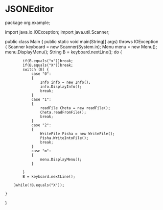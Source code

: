 # JSONEditor
package org.example;

import java.io.IOException;
import java.util.Scanner;

public class Main {
    public static void main(String[] args) throws IOException {
        Scanner keyboard = new Scanner(System.in);
        Menu menu = new Menu();
        menu.DisplayMenu();
        String B = keyboard.nextLine();
        do {

            if(B.equals("x"))break;
            if(B.equals("X"))break;
            switch (B) {
                case "0":
                {
                    Info info = new Info();
                    info.DisplayInfo();
                    break;
                }
                case "1":
                {
                    readFile Cheta = new readFile();
                    Cheta.readFromFile();
                    break;
                }
                case "2":
                {
                    WriteFile Pisha = new WriteFile();
                    Pisha.WriteIntoFile();
                    break;
                }
                case "m":
                {
                    menu.DisplayMenu();
                }

            }
            B = keyboard.nextLine();

        }while(!B.equals("X"));

    }
}

